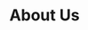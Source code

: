 ---
title: About Us
about_us_page:
  intro:
    vision_title: Our Vision
    vision_statement: A world where every cancer patient receives equitable, high-quality care, regardless of financial status.
    mission_statement: To promote equity in cancer care from prevention through survivorship, providing comprehensive support to patients and families facing the challenges of this life-threatening illness.
    who_we_are_title: Who We Are
    who_we_are_p1: The Alliance for CancerCare Equity (ACCE) is a registered charity in Canada dedicated to advancing equity in cancer care. We passionately believe that no individual should lose their life to cancer simply because they lack the financial means to afford treatment. Furthermore, we are committed to ensuring that a patient's financial circumstances never dictate their chances of surviving a cancer diagnosis.
    who_we_are_p2: At Alliance for CancerCare Equity, we've embarked on an ambitious mission to cover the costs of cancer treatment and related expenses for patients who lack the financial means to pay for their care. By doing so, we aim to alleviate the financial burden on families and empower patients to focus on their recovery journey without financial worry.
    who_we_are_p3: Join us in our quest to redefine cancer care. Together, we can ensure that every individual, regardless of their financial situation, receives the treatment they need to fight cancer and reclaim their future. Together, let's make life-changing compassionate care accessible to all who need it most.
    values_title: Our Values
    values_list: Equity, Compassion, Empathy, Empowerment, Transparency, Community
  what_we_do:
    title: How We Help
    subtitle: Our Commitment to Patients
    image_alt: A healthcare professional providing compassionate care to a patient.
    image_src: https://images.unsplash.com/photo-1550831106-2747f0d6a81c?q=80&w=987&auto=format&fit=crop&ixlib=rb-4.1.0&ixid=M3wxMjA3fDB8MHxwaG90by1wYWdlfHx8fGVufDB8fHx8fA%3D%3D?auto=format&fit=crop&w=2560&q=80
    intro_p: We are dedicated to breaking down the financial barriers that prevent individuals from receiving the cancer care they deserve. Our efforts are focused on the following areas
    commitments:
      - Covering the full spectrum of cancer treatments for patients in Ghana.
      - Providing financial support for uninsured and underinsured patients in Canada.
      - Assisting with the costs of essential, unfunded medications.
      - Providing medical equipment for diagnosis and treatment in non-profit centers.
      - Offering access to supportive networks and counseling services.
      - Conducting vital research into cancer and other diseases in Canada and Ghana.
    values_strong: "Our Values:"
    values_list: Equity, Compassion, Empathy, Empowerment, Transparency, Community.
---